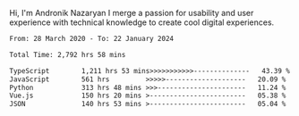 Hi, I'm Andronik Nazaryan
I merge a passion for usability and user experience with technical knowledge to create cool digital experiences.


<!--START_SECTION:waka-->

```txt
From: 28 March 2020 - To: 22 January 2024

Total Time: 2,792 hrs 58 mins

TypeScript        1,211 hrs 53 mins>>>>>>>>>>>--------------   43.39 %
JavaScript        561 hrs         >>>>>--------------------   20.09 %
Python            313 hrs 48 mins >>>----------------------   11.24 %
Vue.js            150 hrs 20 mins >------------------------   05.38 %
JSON              140 hrs 53 mins >------------------------   05.04 %
```

<!--END_SECTION:waka-->
